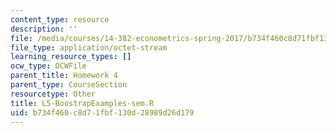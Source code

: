```yaml
---
content_type: resource
description: ''
file: /media/courses/14-382-econometrics-spring-2017/b734f460c8d71fbf130d28989d26d179_L5-BoostrapExamples-sem.R
file_type: application/octet-stream
learning_resource_types: []
ocw_type: OCWFile
parent_title: Homework 4
parent_type: CourseSection
resourcetype: Other
title: L5-BoostrapExamples-sem.R
uid: b734f460-c8d7-1fbf-130d-28989d26d179
---
```


